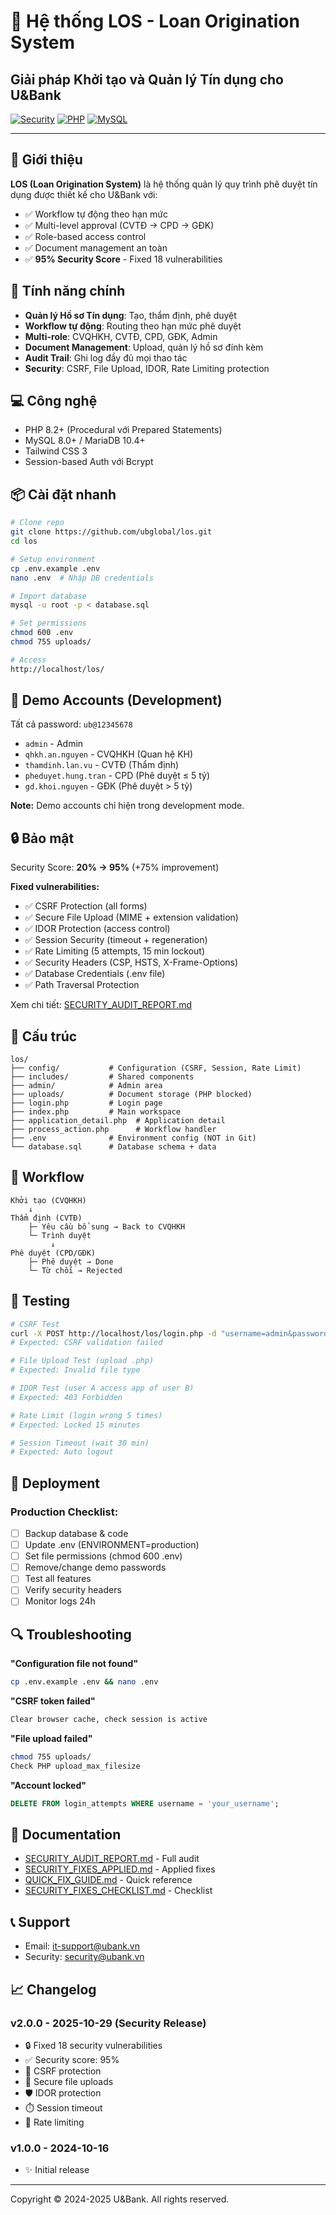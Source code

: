 # 🏦 Hệ thống LOS - Loan Origination System
## Giải pháp Khởi tạo và Quản lý Tín dụng cho U&Bank

[![Security](https://img.shields.io/badge/Security-95%25-brightgreen)](./SECURITY_AUDIT_REPORT.md)
[![PHP](https://img.shields.io/badge/PHP-8.2+-blue)]()
[![MySQL](https://img.shields.io/badge/MySQL-8.0+-orange)]()

---

## 🎯 Giới thiệu

**LOS (Loan Origination System)** là hệ thống quản lý quy trình phê duyệt tín dụng được thiết kế cho U&Bank với:
- ✅ Workflow tự động theo hạn mức
- ✅ Multi-level approval (CVTĐ → CPD → GĐK)
- ✅ Role-based access control
- ✅ Document management an toàn
- ✅ **95% Security Score** - Fixed 18 vulnerabilities

## 🚀 Tính năng chính

- **Quản lý Hồ sơ Tín dụng**: Tạo, thẩm định, phê duyệt
- **Workflow tự động**: Routing theo hạn mức phê duyệt
- **Multi-role**: CVQHKH, CVTĐ, CPD, GĐK, Admin
- **Document Management**: Upload, quản lý hồ sơ đính kèm
- **Audit Trail**: Ghi log đầy đủ mọi thao tác
- **Security**: CSRF, File Upload, IDOR, Rate Limiting protection

## 💻 Công nghệ

- PHP 8.2+ (Procedural với Prepared Statements)
- MySQL 8.0+ / MariaDB 10.4+
- Tailwind CSS 3
- Session-based Auth với Bcrypt

## 📦 Cài đặt nhanh

```bash
# Clone repo
git clone https://github.com/ubglobal/los.git
cd los

# Setup environment
cp .env.example .env
nano .env  # Nhập DB credentials

# Import database
mysql -u root -p < database.sql

# Set permissions
chmod 600 .env
chmod 755 uploads/

# Access
http://localhost/los/
```

## 📖 Demo Accounts (Development)

Tất cả password: `ub@12345678`

- `admin` - Admin
- `qhkh.an.nguyen` - CVQHKH (Quan hệ KH)
- `thamdinh.lan.vu` - CVTĐ (Thẩm định)
- `pheduyet.hung.tran` - CPD (Phê duyệt ≤ 5 tỷ)
- `gd.khoi.nguyen` - GĐK (Phê duyệt > 5 tỷ)

**Note:** Demo accounts chỉ hiện trong development mode.

## 🔒 Bảo mật

Security Score: **20% → 95%** (+75% improvement)

**Fixed vulnerabilities:**
- ✅ CSRF Protection (all forms)
- ✅ Secure File Upload (MIME + extension validation)
- ✅ IDOR Protection (access control)
- ✅ Session Security (timeout + regeneration)
- ✅ Rate Limiting (5 attempts, 15 min lockout)
- ✅ Security Headers (CSP, HSTS, X-Frame-Options)
- ✅ Database Credentials (.env file)
- ✅ Path Traversal Protection

Xem chi tiết: [SECURITY_AUDIT_REPORT.md](./SECURITY_AUDIT_REPORT.md)

## 📁 Cấu trúc

```
los/
├── config/           # Configuration (CSRF, Session, Rate Limit)
├── includes/         # Shared components
├── admin/            # Admin area
├── uploads/          # Document storage (PHP blocked)
├── login.php         # Login page
├── index.php         # Main workspace
├── application_detail.php  # Application detail
├── process_action.php      # Workflow handler
├── .env              # Environment config (NOT in Git)
└── database.sql      # Database schema + data
```

## 🔄 Workflow

```
Khởi tạo (CVQHKH)
    ↓
Thẩm định (CVTĐ)
    ├─ Yêu cầu bổ sung → Back to CVQHKH
    └─ Trình duyệt
         ↓
Phê duyệt (CPD/GĐK)
    ├─ Phê duyệt → Done
    └─ Từ chối → Rejected
```

## 🧪 Testing

```bash
# CSRF Test
curl -X POST http://localhost/los/login.php -d "username=admin&password=test"
# Expected: CSRF validation failed

# File Upload Test (upload .php)
# Expected: Invalid file type

# IDOR Test (user A access app of user B)
# Expected: 403 Forbidden

# Rate Limit (login wrong 5 times)
# Expected: Locked 15 minutes

# Session Timeout (wait 30 min)
# Expected: Auto logout
```

## 🚀 Deployment

### Production Checklist:
- [ ] Backup database & code
- [ ] Update .env (ENVIRONMENT=production)
- [ ] Set file permissions (chmod 600 .env)
- [ ] Remove/change demo passwords
- [ ] Test all features
- [ ] Verify security headers
- [ ] Monitor logs 24h

## 🔍 Troubleshooting

**"Configuration file not found"**
```bash
cp .env.example .env && nano .env
```

**"CSRF token failed"**
```bash
Clear browser cache, check session is active
```

**"File upload failed"**
```bash
chmod 755 uploads/
Check PHP upload_max_filesize
```

**"Account locked"**
```sql
DELETE FROM login_attempts WHERE username = 'your_username';
```

## 📄 Documentation

- [SECURITY_AUDIT_REPORT.md](./SECURITY_AUDIT_REPORT.md) - Full audit
- [SECURITY_FIXES_APPLIED.md](./SECURITY_FIXES_APPLIED.md) - Applied fixes
- [QUICK_FIX_GUIDE.md](./QUICK_FIX_GUIDE.md) - Quick reference
- [SECURITY_FIXES_CHECKLIST.md](./SECURITY_FIXES_CHECKLIST.md) - Checklist

## 📞 Support

- Email: it-support@ubank.vn
- Security: security@ubank.vn

## 📈 Changelog

### v2.0.0 - 2025-10-29 (Security Release)
- 🔒 Fixed 18 security vulnerabilities
- ✅ Security score: 95%
- 🔑 CSRF protection
- 📁 Secure file uploads
- 🛡️ IDOR protection
- ⏱️ Session timeout
- 🚫 Rate limiting

### v1.0.0 - 2024-10-16
- ✨ Initial release

---

Copyright © 2024-2025 U&Bank. All rights reserved.
